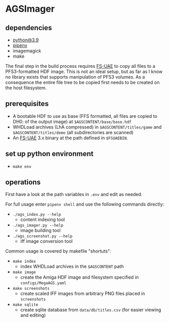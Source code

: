 # AGSImager

## dependencies
- python@3.9
- [pipenv](https://pipenv.readthedocs.io)
- imagemagick
- make

The final step in the build process requires [FS-UAE](https://fs-uae.net) to copy all files to a PFS3-formatted HDF image. This is not an ideal setup, but as far as I know no library exists that supports manipulation of PFS3 volumes. As a consequence the entire file tree to be copied first needs to be created on the host filesystem.

## prerequisites
- A bootable HDF to use as base (FFS formatted, all files are copied to DH0: of the output image) at `$AGSCONTENT/base/base.hdf`
- WHDLoad archives (LhA compressed) in `$AGSCONTENT/titles/game` and `$AGSCONTENT/titles/demo` (all subdirectories are scanned)
- An [FS-UAE](https://fs-uae.net) 3.x binary at the path defined in `$FSUAEBIN`. 

## set up python environment
- `make env`

## operations

First have a look at the path variables in `.env` and edit as needed.

For full usage enter `pipenv shell` and use the following commands directly:

- `./ags_index.py --help`
  - content indexing tool
- `./ags_imager.py --help`
  - image building tool
- `./ags_screenshot.py --help`
  - iff image conversion tool

Common usage is covered by makefile "shortuts":

- `make index`
  - index WHDLoad archives in the `$AGSCONTENT` path
- `make image`
  - create the Amiga HDF image and filesystem specified in `configs/MegaAGS.yaml`
- `make screenshots`
  - create scaled IFF images from arbitrary PNG files placed in `screenshots` 
- `make sqlite`
  - create sqlite database from `data/db/titles.csv` (for easier viewing and editing)
 